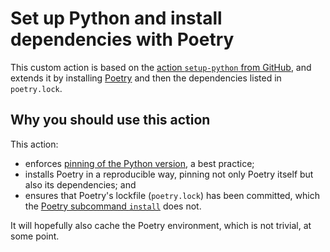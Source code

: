 # Set up Python and install dependencies with Poetry

This custom action is based on the [action `setup-python` from GitHub](https://github.com/marketplace/actions/setup-python),
and extends it by installing [Poetry](https://python-poetry.org/) and then the dependencies listed in `poetry.lock`.

## Why you should use this action

This action:

- enforces [pinning of the Python version](https://github.com/actions/setup-python/blob/main/docs/advanced-usage.md#using-the-python-version-file-input), a best practice;
- installs Poetry in a reproducible way, pinning not only Poetry itself but also its dependencies; and
- ensures that Poetry's lockfile (`poetry.lock`) has been committed, which the [Poetry subcommand `install`](https://python-poetry.org/docs/cli/#install) does not.

It will hopefully also cache the Poetry environment, which is not trivial, at some point.
